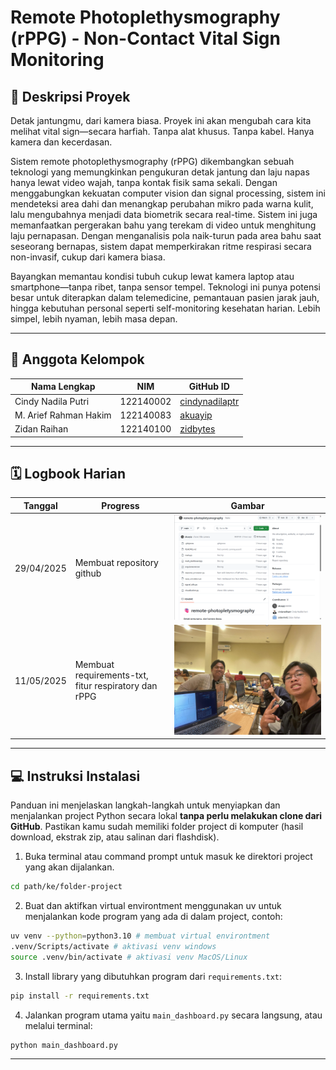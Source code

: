﻿# Remote Photoplethysmography (rPPG) - Non-Contact Vital Sign Monitoring

## 📌 Deskripsi Proyek
Detak jantungmu, dari kamera biasa.
Proyek ini akan mengubah cara kita melihat vital sign—secara harfiah.
Tanpa alat khusus. Tanpa kabel. Hanya kamera dan kecerdasan.

Sistem remote photoplethysmography (rPPG) dikembangkan sebuah teknologi yang memungkinkan pengukuran detak jantung dan laju napas hanya lewat video wajah, tanpa kontak fisik sama sekali. Dengan menggabungkan kekuatan computer vision dan signal processing, sistem ini mendeteksi area dahi dan menangkap perubahan mikro pada warna kulit, lalu mengubahnya menjadi data biometrik secara real-time. Sistem ini juga memanfaatkan pergerakan bahu yang terekam di video untuk menghitung laju pernapasan. Dengan menganalisis pola naik-turun pada area bahu saat seseorang bernapas, sistem dapat memperkirakan ritme respirasi secara non-invasif, cukup dari kamera biasa.

Bayangkan memantau kondisi tubuh cukup lewat kamera laptop atau smartphone—tanpa ribet, tanpa sensor tempel. Teknologi ini punya potensi besar untuk diterapkan dalam telemedicine, pemantauan pasien jarak jauh, hingga kebutuhan personal seperti self-monitoring kesehatan harian. Lebih simpel, lebih nyaman, lebih masa depan.

---

## 👥 Anggota Kelompok
| Nama Lengkap               | NIM           | GitHub ID            |
|----------------------------|---------------|-----------------------|
| Cindy Nadila Putri         | 122140002    | [cindynadilaptr](https://github.com/cindynadilaptr) |
| M. Arief Rahman Hakim                      | 122140083    | [akuayip](https://github.com/akuayip)               |
| Zidan Raihan             | 122140100    | [zidbytes](https://github.com/zidbytes)               |
---

## 🗓️ Logbook Harian

| Tanggal | Progress                                                                 | Gambar                                                                 |
|--------|--------------------------------------------------------------------------|------------------------------------------------------------------------|
| 29/04/2025      | Membuat repository github                              |   ![Minggu1](logbookPIC/29april2025.png)                                        |
| 11/05/2025      | Membuat requirements-txt, fitur respiratory dan rPPG                      | ![Minggu 1](logbookPIC/11may2025.jpg)                                         |


---

## 💻 Instruksi Instalasi

Panduan ini menjelaskan langkah-langkah untuk menyiapkan dan menjalankan project Python secara lokal **tanpa perlu melakukan clone dari GitHub**. Pastikan kamu sudah memiliki folder project di komputer (hasil download, ekstrak zip, atau salinan dari flashdisk).

1. Buka terminal atau command prompt untuk masuk ke direktori project yang akan dijalankan.
```bash
cd path/ke/folder-project
```

2. Buat dan aktifkan virtual environtment menggunakan uv untuk menjalankan kode program yang ada di dalam project, contoh:
```bash
uv venv --python=python3.10 # membuat virtual environtment
.venv/Scripts/activate # aktivasi venv windows
source .venv/bin/activate # aktivasi venv MacOS/Linux
```
3. Install library yang dibutuhkan program dari `requirements.txt`:
```bash
pip install -r requirements.txt
```
4. Jalankan program utama yaitu `main_dashboard.py` secara langsung, atau melalui terminal:
```bash
python main_dashboard.py
```

---


